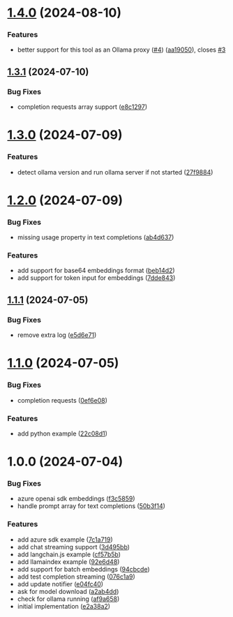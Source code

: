 # [1.4.0](https://github.com/sinedied/ollamazure/compare/1.3.1...1.4.0) (2024-08-10)


### Features

* better support for this tool as an Ollama proxy ([#4](https://github.com/sinedied/ollamazure/issues/4)) ([aa19050](https://github.com/sinedied/ollamazure/commit/aa19050fb4e717b59881a3a80648cdb072f2b9f4)), closes [#3](https://github.com/sinedied/ollamazure/issues/3)

## [1.3.1](https://github.com/sinedied/ollamazure/compare/1.3.0...1.3.1) (2024-07-10)


### Bug Fixes

* completion requests array support ([e8c1297](https://github.com/sinedied/ollamazure/commit/e8c129770556933071d5c463819078c983525073))

# [1.3.0](https://github.com/sinedied/ollamazure/compare/1.2.0...1.3.0) (2024-07-09)


### Features

* detect ollama version and run ollama server if not started ([27f9884](https://github.com/sinedied/ollamazure/commit/27f9884ddb3eedcdabd33042851ad8e4d860de66))

# [1.2.0](https://github.com/sinedied/ollamazure/compare/1.1.1...1.2.0) (2024-07-09)


### Bug Fixes

* missing usage property in text completions ([ab4d637](https://github.com/sinedied/ollamazure/commit/ab4d6377200bc90b48abe7131e75d7fb07890c1b))


### Features

* add support for base64 embeddings format ([beb14d2](https://github.com/sinedied/ollamazure/commit/beb14d2a3fd3738eac0f78d52afb4bbbda019822))
* add support for token input for embeddings ([7dde843](https://github.com/sinedied/ollamazure/commit/7dde84309f6980c6ee518616a1a67c535b8dfa26))

## [1.1.1](https://github.com/sinedied/ollamazure/compare/1.1.0...1.1.1) (2024-07-05)


### Bug Fixes

* remove extra log ([e5d6e71](https://github.com/sinedied/ollamazure/commit/e5d6e712b708a8bc870043c883a767a737e90132))

# [1.1.0](https://github.com/sinedied/ollamazure/compare/1.0.0...1.1.0) (2024-07-05)


### Bug Fixes

* completion requests ([0ef6e08](https://github.com/sinedied/ollamazure/commit/0ef6e082366e833d3a51327dc4c2ecd9a6128c70))


### Features

* add python example ([22c08d1](https://github.com/sinedied/ollamazure/commit/22c08d1692170b3d6d44f038703fb88829e86e75))

# 1.0.0 (2024-07-04)


### Bug Fixes

* azure openai sdk embeddings ([f3c5859](https://github.com/sinedied/ollamazure/commit/f3c5859e88e7a73a645821793b9734a02c2beb64))
* handle prompt array for text completions ([50b3f14](https://github.com/sinedied/ollamazure/commit/50b3f142054c9adb7122c2b2c18c2c8a7dbb4b18))


### Features

* add azure sdk example ([7c1a719](https://github.com/sinedied/ollamazure/commit/7c1a7196c8af6be100a999636bc71d7783089af4))
* add chat streaming support ([3d495bb](https://github.com/sinedied/ollamazure/commit/3d495bbb1b8284535067e1311b030cd0d2a00f8e))
* add langchain.js example ([cf57b5b](https://github.com/sinedied/ollamazure/commit/cf57b5b093d9b24eddb51e0de6f2ea75404057fe))
* add llamaindex example ([92e6d48](https://github.com/sinedied/ollamazure/commit/92e6d4847d7d515aa7b4875a4d91681bd81a07f7))
* add support for batch embeddings ([94cbcde](https://github.com/sinedied/ollamazure/commit/94cbcde7078af85f922f4853a568e2b76bc5230a))
* add test completion streaming ([076c1a9](https://github.com/sinedied/ollamazure/commit/076c1a9d029156508b0a5dbb89dd6f27f1895cd4))
* add update notifier ([e04fc40](https://github.com/sinedied/ollamazure/commit/e04fc400b6f47b370733e6a84d9600a7a5016ea1))
* ask for model download ([a2ab4dd](https://github.com/sinedied/ollamazure/commit/a2ab4dd904cb82c539c4f0865b31f79349883cc1))
* check for ollama running ([af9a658](https://github.com/sinedied/ollamazure/commit/af9a6580b5fcf35169e142ad7852431603674669))
* initial implementation ([e2a38a2](https://github.com/sinedied/ollamazure/commit/e2a38a260e50e75e85d996437625e2936946ca41))
